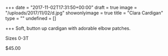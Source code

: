 +++
date = "2017-11-02T17:31:50+00:00"
draft = true
image = "/uploads/2017/11/02/d.jpg"
showonlyimage = true
title = "Clara Cardigan"
type = ""
undefined = []

+++
Soft, button up cardigan with adorable elbow patches.

Sizes 0-3T

$45.00
